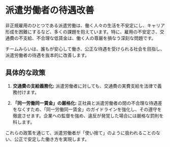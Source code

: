 # 派遣労働者の待遇改善

非正規雇用のひとつである派遣労働は、働く人々の生活を不安定にし、キャリア形成を困難にするなど、多くの課題を抱えています。特に、雇用の不安定さ、交通費の不支給、不合理な低賃金は、働く人の尊厳を損なう深刻な問題です。

チームみらいは、誰もが安心して働き、公正な待遇を受けられる社会を目指し、派遣労働者の待遇を抜本的に改善します。

## 具体的な政策

1.  **交通費の支給義務化:**
    派遣労働者に対しても、交通費の実費支給を法律で義務付けます。

2.  **「同一労働同一賃金」の厳格化:**
    正社員と派遣労働者の間の不合理な待遇差をなくすため、「同一労働同一賃金」のガイドラインを強化し、その遵守を徹底させます。企業への監督を強め、違反が発覚した場合には厳格な罰則を科します。

これらの政策を通じて、派遣労働者が「使い捨て」のように扱われることのない、公正で安定した働き方を実現します。
